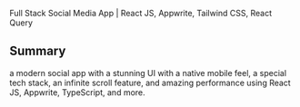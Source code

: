 Full Stack Social Media App | React JS, Appwrite, Tailwind CSS, React Query



## Summary
 a modern social app with a stunning UI with a native mobile feel, a special tech stack, an infinite scroll feature, and amazing performance using React JS, Appwrite, TypeScript, and more.

